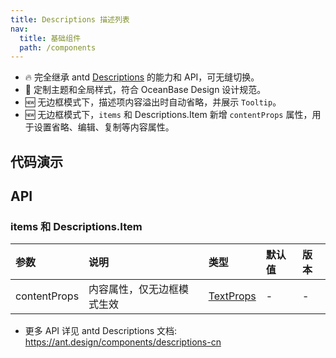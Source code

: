 ```yaml
---
title: Descriptions 描述列表
nav:
  title: 基础组件
  path: /components
---
```


- 🔥 完全继承 antd [Descriptions](https://ant.design/components/descriptions-cn) 的能力和 API，可无缝切换。
- 💄 定制主题和全局样式，符合 OceanBase Design 设计规范。
- 🆕 无边框模式下，描述项内容溢出时自动省略，并展示 `Tooltip`。
- 🆕 无边框模式下，`items` 和 Descriptions.Item 新增 `contentProps` 属性，用于设置省略、编辑、复制等内容属性。

## 代码演示

<!-- prettier-ignore -->
<code src="./demo/basic.tsx" title="基本" description="简单展示。"></code>
<code src="./demo/content.tsx" title="内容展示" description="内容超长自动省略，并展示 `Tooltip`。同时通过 `contentProps` 可设置省略、编辑、复制等内容属性。"></code>
<code src="./demo/vertical.tsx" title="垂直列表" description="默认去掉冒号。"></code>
<code src="./demo/bordered.tsx" title="带边框"></code>
<code src="./demo/size.tsx" title="不同尺寸"></code>

## API

### items 和 Descriptions.Item

| 参数 | 说明 | 类型 | 默认值 | 版本 |
| :-- | :-- | :-- | :-- | :-- |
| contentProps | 内容属性，仅无边框模式生效 | [TextProps](https://ant.design/components/typography-cn#typographytext) | - | - |

- 更多 API 详见 antd Descriptions 文档: https://ant.design/components/descriptions-cn
